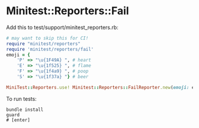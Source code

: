 # Minitest::Reporters::Fail

Add this to test/support/minitest_reporters.rb:

```ruby
# may want to skip this for CI!
require "minitest/reporters"
require 'minitest/reporters/fail'
emoji = {
    'P' => "\u{1F49A} ", # heart
    'E' => "\u{1f525} ", # flame
    'F' => "\u{1f4a9} ", # poop
    'S' => "\u{1f37a} "} # beer

MiniTest::Reporters.use! Minitest::Reporters::FailReporter.new(emoji: emoji)
```

To run tests:

```shell
bundle install
guard
# [enter]
```

